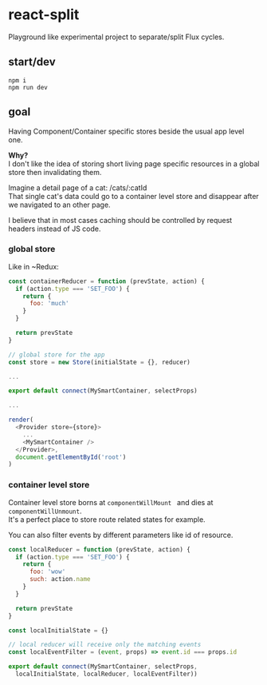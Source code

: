 # react-split

Playground like experimental project to separate/split Flux cycles.

## start/dev

```
npm i
npm run dev
```

## goal

Having Component/Container specific stores beside the usual app level one.  

**Why?**  
I don't like the idea of storing short living page specific resources in a global store then invalidating them.  

Imagine a detail page of a cat:  /cats/:catId  
That single cat's data could go to a container level store and disappear after we navigated to an other page.

I believe that in most cases caching should be controlled by request headers instead of JS code.

### global store

Like in ~Redux:  
```js
const containerReducer = function (prevState, action) {
  if (action.type === 'SET_FOO') {
    return {
      foo: 'much'
    }
  }

  return prevState
}

// global store for the app
const store = new Store(initialState = {}, reducer)

...

export default connect(MySmartContainer, selectProps)

...

render(
  <Provider store={store}>
    ...
    <MySmartContainer />
  </Provider>,
  document.getElementById('root')
)
```

### container level store

Container level store borns at `componentWillMount ` and dies at `componentWillUnmount`.  
It's a perfect place to store route related states for example.  

You can also filter events by different parameters like id of resource.

```js
const localReducer = function (prevState, action) {
  if (action.type === 'SET_FOO') {
    return {
      foo: 'wow'
      such: action.name
    }
  }

  return prevState
}

const localInitialState = {}

// local reducer will receive only the matching events
const localEventFilter = (event, props) => event.id === props.id

export default connect(MySmartContainer, selectProps,
  localInitialState, localReducer, localEventFilter))
```
